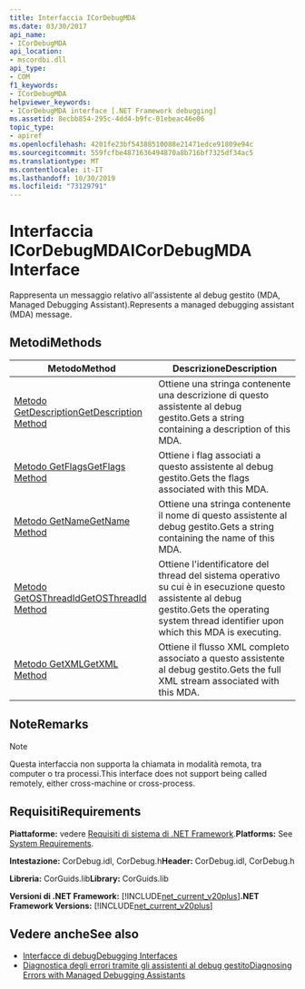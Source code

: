 ```yaml
---
title: Interfaccia ICorDebugMDA
ms.date: 03/30/2017
api_name:
- ICorDebugMDA
api_location:
- mscordbi.dll
api_type:
- COM
f1_keywords:
- ICorDebugMDA
helpviewer_keywords:
- ICorDebugMDA interface [.NET Framework debugging]
ms.assetid: 8ecbb854-295c-4dd4-b9fc-01ebeac46e06
topic_type:
- apiref
ms.openlocfilehash: 4201fe23bf54388510088e21471edce91809e94c
ms.sourcegitcommit: 559fcfbe4871636494870a8b716bf7325df34ac5
ms.translationtype: MT
ms.contentlocale: it-IT
ms.lasthandoff: 10/30/2019
ms.locfileid: "73129791"
---
```

# <a name="icordebugmda-interface"></a><span data-ttu-id="1e1ea-102">Interfaccia ICorDebugMDA</span><span class="sxs-lookup"><span data-stu-id="1e1ea-102">ICorDebugMDA Interface</span></span>
<span data-ttu-id="1e1ea-103">Rappresenta un messaggio relativo all'assistente al debug gestito (MDA, Managed Debugging Assistant).</span><span class="sxs-lookup"><span data-stu-id="1e1ea-103">Represents a managed debugging assistant (MDA) message.</span></span>  
  
## <a name="methods"></a><span data-ttu-id="1e1ea-104">Metodi</span><span class="sxs-lookup"><span data-stu-id="1e1ea-104">Methods</span></span>  
  
|<span data-ttu-id="1e1ea-105">Metodo</span><span class="sxs-lookup"><span data-stu-id="1e1ea-105">Method</span></span>|<span data-ttu-id="1e1ea-106">Descrizione</span><span class="sxs-lookup"><span data-stu-id="1e1ea-106">Description</span></span>|  
|------------|-----------------|  
|[<span data-ttu-id="1e1ea-107">Metodo GetDescription</span><span class="sxs-lookup"><span data-stu-id="1e1ea-107">GetDescription Method</span></span>](../../../../docs/framework/unmanaged-api/debugging/icordebugmda-getdescription-method.md)|<span data-ttu-id="1e1ea-108">Ottiene una stringa contenente una descrizione di questo assistente al debug gestito.</span><span class="sxs-lookup"><span data-stu-id="1e1ea-108">Gets a string containing a description of this MDA.</span></span>|  
|[<span data-ttu-id="1e1ea-109">Metodo GetFlags</span><span class="sxs-lookup"><span data-stu-id="1e1ea-109">GetFlags Method</span></span>](../../../../docs/framework/unmanaged-api/debugging/icordebugmda-getflags-method.md)|<span data-ttu-id="1e1ea-110">Ottiene i flag associati a questo assistente al debug gestito.</span><span class="sxs-lookup"><span data-stu-id="1e1ea-110">Gets the flags associated with this MDA.</span></span>|  
|[<span data-ttu-id="1e1ea-111">Metodo GetName</span><span class="sxs-lookup"><span data-stu-id="1e1ea-111">GetName Method</span></span>](../../../../docs/framework/unmanaged-api/debugging/icordebugmda-getname-method.md)|<span data-ttu-id="1e1ea-112">Ottiene una stringa contenente il nome di questo assistente al debug gestito.</span><span class="sxs-lookup"><span data-stu-id="1e1ea-112">Gets a string containing the name of this MDA.</span></span>|  
|[<span data-ttu-id="1e1ea-113">Metodo GetOSThreadId</span><span class="sxs-lookup"><span data-stu-id="1e1ea-113">GetOSThreadId Method</span></span>](../../../../docs/framework/unmanaged-api/debugging/icordebugmda-getosthreadid-method.md)|<span data-ttu-id="1e1ea-114">Ottiene l'identificatore del thread del sistema operativo su cui è in esecuzione questo assistente al debug gestito.</span><span class="sxs-lookup"><span data-stu-id="1e1ea-114">Gets the operating system thread identifier upon which this MDA is executing.</span></span>|  
|[<span data-ttu-id="1e1ea-115">Metodo GetXML</span><span class="sxs-lookup"><span data-stu-id="1e1ea-115">GetXML Method</span></span>](../../../../docs/framework/unmanaged-api/debugging/icordebugmda-getxml-method.md)|<span data-ttu-id="1e1ea-116">Ottiene il flusso XML completo associato a questo assistente al debug gestito.</span><span class="sxs-lookup"><span data-stu-id="1e1ea-116">Gets the full XML stream associated with this MDA.</span></span>|  
  
## <a name="remarks"></a><span data-ttu-id="1e1ea-117">Note</span><span class="sxs-lookup"><span data-stu-id="1e1ea-117">Remarks</span></span>  
  
> [!NOTE]
> <span data-ttu-id="1e1ea-118">Questa interfaccia non supporta la chiamata in modalità remota, tra computer o tra processi.</span><span class="sxs-lookup"><span data-stu-id="1e1ea-118">This interface does not support being called remotely, either cross-machine or cross-process.</span></span>  
  
## <a name="requirements"></a><span data-ttu-id="1e1ea-119">Requisiti</span><span class="sxs-lookup"><span data-stu-id="1e1ea-119">Requirements</span></span>  
 <span data-ttu-id="1e1ea-120">**Piattaforme:** vedere [Requisiti di sistema di .NET Framework](../../../../docs/framework/get-started/system-requirements.md).</span><span class="sxs-lookup"><span data-stu-id="1e1ea-120">**Platforms:** See [System Requirements](../../../../docs/framework/get-started/system-requirements.md).</span></span>  
  
 <span data-ttu-id="1e1ea-121">**Intestazione:** CorDebug.idl, CorDebug.h</span><span class="sxs-lookup"><span data-stu-id="1e1ea-121">**Header:** CorDebug.idl, CorDebug.h</span></span>  
  
 <span data-ttu-id="1e1ea-122">**Libreria:** CorGuids.lib</span><span class="sxs-lookup"><span data-stu-id="1e1ea-122">**Library:** CorGuids.lib</span></span>  
  
 <span data-ttu-id="1e1ea-123">**Versioni di .NET Framework:** [!INCLUDE[net_current_v20plus](../../../../includes/net-current-v20plus-md.md)]</span><span class="sxs-lookup"><span data-stu-id="1e1ea-123">**.NET Framework Versions:** [!INCLUDE[net_current_v20plus](../../../../includes/net-current-v20plus-md.md)]</span></span>  
  
## <a name="see-also"></a><span data-ttu-id="1e1ea-124">Vedere anche</span><span class="sxs-lookup"><span data-stu-id="1e1ea-124">See also</span></span>

- [<span data-ttu-id="1e1ea-125">Interfacce di debug</span><span class="sxs-lookup"><span data-stu-id="1e1ea-125">Debugging Interfaces</span></span>](../../../../docs/framework/unmanaged-api/debugging/debugging-interfaces.md)
- [<span data-ttu-id="1e1ea-126">Diagnostica degli errori tramite gli assistenti al debug gestito</span><span class="sxs-lookup"><span data-stu-id="1e1ea-126">Diagnosing Errors with Managed Debugging Assistants</span></span>](../../../../docs/framework/debug-trace-profile/diagnosing-errors-with-managed-debugging-assistants.md)
